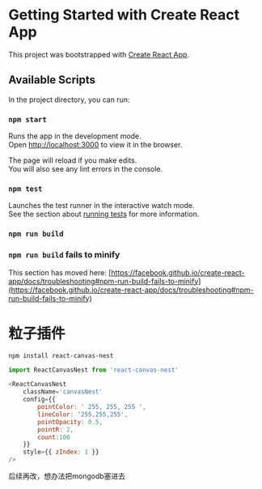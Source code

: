 # Getting Started with Create React App

This project was bootstrapped with [Create React App](https://github.com/facebook/create-react-app).

## Available Scripts

In the project directory, you can run:

### `npm start`

Runs the app in the development mode.\
Open [http://localhost:3000](http://localhost:3000) to view it in the browser.

The page will reload if you make edits.\
You will also see any lint errors in the console.

### `npm test`

Launches the test runner in the interactive watch mode.\
See the section about [running tests](https://facebook.github.io/create-react-app/docs/running-tests) for more information.

### `npm run build`


### `npm run build` fails to minify

This section has moved here: [https://facebook.github.io/create-react-app/docs/troubleshooting#npm-run-build-fails-to-minify](https://facebook.github.io/create-react-app/docs/troubleshooting#npm-run-build-fails-to-minify)


# 粒子插件
`npm install react-canvas-nest`

```javascript
import ReactCanvasNest from 'react-canvas-nest'

<ReactCanvasNest
    className='canvasNest'
    config={{
        pointColor: ' 255, 255, 255 ',
        lineColor: '255,255,255',
        pointOpacity: 0.5,
        pointR: 2,
        count:100
    }}
    style={{ zIndex: 1 }}
/>
```

后续再改，想办法把mongodb塞进去